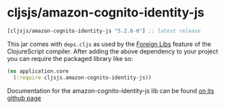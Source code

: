 # cljsjs/amazon-cognito-identity-js

[](dependency)
```clojure
[cljsjs/amazon-cognito-identity-js "5.2.8-0"] ;; latest release
```
[](/dependency)

This jar comes with `deps.cljs` as used by the [Foreign Libs][flibs] feature
of the ClojureScript compiler. After adding the above dependency to your project
you can require the packaged library like so:

```clojure
(ns application.core
  (:require cljsjs.amazon-cognito-identity-js))
```

Documentation for the amazon-cognito-identity-js lib can be found [on its github page](https://github.com/aws-amplify/amplify-js/tree/master/packages/amazon-cognito-identity-js)

[flibs]: https://clojurescript.org/reference/packaging-foreign-deps
